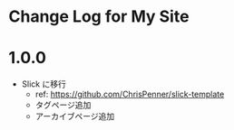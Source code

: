 # Change Log for My Site

# 1.0.0

- Slick に移行
   - ref: https://github.com/ChrisPenner/slick-template
   - タグページ追加
   - アーカイブページ追加
